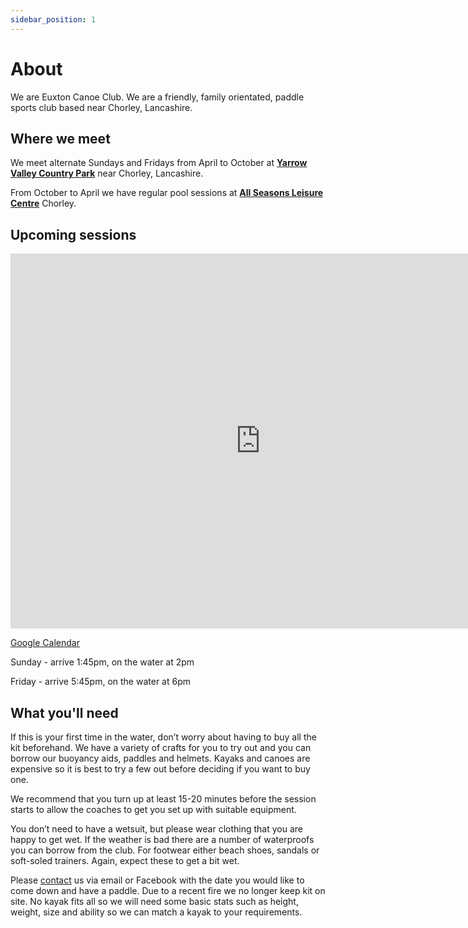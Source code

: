```yaml
---
sidebar_position: 1
---
```


# About

We are Euxton Canoe Club. We are a friendly, family orientated, paddle sports club based near Chorley, Lancashire.

## Where we meet

We meet alternate Sundays and Fridays from April to October at **[Yarrow Valley Country Park](https://maps.app.goo.gl/LvRnQ5kEGA3SgZzN7)** near Chorley, Lancashire.

From October to April we have regular pool sessions at **[All Seasons Leisure Centre](https://maps.app.goo.gl/E5UqYivE3S6oBrUr5)** Chorley.

## Upcoming sessions

<iframe src="https://calendar.google.com/calendar/embed?height=600&wkst=1&ctz=UTC&bgcolor=%23ffffff&src=Y2MzYWFjZmU4YmU4OTA3NjJmZTgwY2U2Y2MzMTk0NjAxNmYwNmUxZDNjYjdiZWZjZDVlYjVlZWRiMDQyNjczOEBncm91cC5jYWxlbmRhci5nb29nbGUuY29t&src=ZW4udWsjaG9saWRheUBncm91cC52LmNhbGVuZGFyLmdvb2dsZS5jb20&color=%23E67C73&color=%230B8043" width="800" height="600" frameborder="0" scrolling="no"></iframe>

[Google Calendar](https://calendar.google.com/calendar/embed?src=cc3aacfe8be890762fe80ce6cc31946016f06e1d3cb7befcd5eb5eedb0426738%40group.calendar.google.com&ctz=UTC)

Sunday - arrive 1:45pm, on the water at 2pm

Friday - arrive 5:45pm, on the water at 6pm

## What you'll need

If this is your first time in the water, don’t worry about having to buy all the kit beforehand. We have a variety of crafts for you to try out and you can borrow our buoyancy aids, paddles and helmets. Kayaks and canoes are expensive so it is best to try a few out before deciding if you want to buy one.

We recommend that you turn up at least 15-20 minutes before the session starts to allow the coaches to get you set up with suitable equipment.

You don’t need to have a wetsuit, but please wear clothing that you are happy to get wet. If the weather is bad there are a number of waterproofs you can borrow from the club. For footwear either beach shoes, sandals or soft-soled trainers. Again, expect these to get a bit wet.

Please [contact](/docs/contact) us via email or Facebook with the date you would like to come down and have a paddle. Due to a recent fire we no longer keep kit on site. No kayak fits all so we will need some basic stats such as height, weight, size and ability so we can match a kayak to your requirements.
